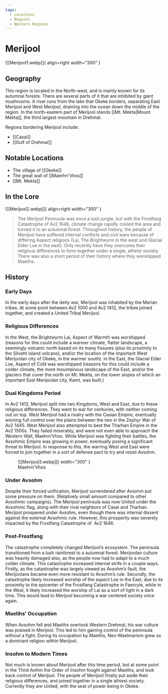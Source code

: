 ```yaml
---
tags:
  - Locations
  - Regions
  - Western Regions
---
```


# Merijool

![[Merijool1.webp]]{ align=right width="300" }

## Geography

This region is located in the North-west, and is mainly known for its autumnal forests. There are several parts of it that are inhibited by giant mushrooms. A river runs from the lake that Okeke borders, separating East Merijool and West Merijool, draining into the ocean down the middle of the region. In the north-eastern part of Merijool stands [[Mt. Mekta|Mount Mekta]], the third largest mountain in Drehmal.

Regions bordering Merijool include:

- [[Casai]]
- [[Gulf of Drehmal]]

## Notable Locations

- The village of [[Okeke]]
- The great wall of [[Maerhn'Vhos]]
- [[Mt. Mekta]]

## In the Lore

![[Merijool2.webp]]{ align=right width="300" }

> The Merijool Peninsula was once a lush jungle, but with the Frostfang Catastrophe of Av2 1646, climate change rapidly cooled the area and turned it to an autumnal forest. Throughout history, the people of Merijool have suffered internal conflicts and civil wars because of differing Aspect religions (Lai, The Brightwyrm in the west and Glacial Elder Loe in the east). Only recently have they overcome their religious differences to form together under a single, atheist society. There was also a short period of their history where they worshipped Maelihs.

## History

### Early Days



In the early days after the deity war, Merijool was inhabited by the Merian tribes. At some point between Av2 1000 and Av2 1412, the tribes joined together, and created a United Tribal Merijool. 

### Religious Differences

In the West, the Brightwyrm Lai, Aspect of Warmth was worshipped (reasons for this could include a warmer climate, flatter landscape, a seemingly volcanic north based on its many fissures (plus its proximity to the Silveht island volcano), and/or the location of the important West Merijoolan city of Okeke, in the warmer south). In the East, the Glacial Elder Loe, Aspect of Cold was worshipped (reasons for this could include a colder climate, the more mountainous landscape of the East, and/or the glaciers that cover the north on Mt. Mekta, on the lower slopes of which an important East Merijoolan city, Kamt, was built.)

### Dual Kingdoms Period

In Av2 1412, Merijool split into two Kingdoms, West and East, due to these religious differences. They went to war for centuries, with neither coming out on top. West Merijool had a rivalry with the Casian Empire, eventually winning full control over the plains between the two in the Zephyr War of Av2 1445. West Merijool also attempted to best the Tharhan Empire in the Av2 1500s. They failed miserably, and were not even able to approach the Western Wall, Maehrn’Vhos. While Merijool was fighting their battles, the Avsohmic Empire was growing in power, eventually posing a significant threat to Merijool. In response to this, the warring West and East were forced to join together in a sort of defense pact to try and resist Avsohm.

<figure markdown>
  ![[Merijool3.webp]]{ width="300" }
  <figcaption>Maehrn'Vhos</figcaption>
</figure>


### Under Avsohm

Despite their forced unification, Merijool surrendered after Avsohm put some pressure on them. (Relatively small amount compared to other Avsohmic campaigns). The Merijool peninsula was now United under the Avsohmic flag, along with their rival neighbors of Casai and Tharhan. Merijool prospered under Avsohm, even though there was internal dissent against the external Avsohmic rule. However, this prosperity was severely impacted by the Frostfang Catastrophe of  Av2 1646.

### Post-Frostfang

The catastrophe completely changed Merijool’s ecosystem. The peninsula transitioned from a lush rainforest to a autumnal forest. Merijoolan culture was heavily damaged also, as the people now had to adapt to a much colder climate. This catastrophe increased internal strife in a couple ways. Firstly, as the catastrophe was largely viewed as Avsohm’s fault, the Merijoolans became even more resistant to Avsohm’s rule. Secondly, the catastrophe likely increased worship of the aspect Loe in the East, due to its proximity to the epicenter of the Frostfang Catastrophe in Faercyle, while in the West, it likely increased the worship of Lai as a sort of light in a dark time. This would lead to Merijool becoming a war centered society once again.

### Maelihs’ Occupation

When Avsohm fell and Maelihs overtook Western Drehmal, his war culture was praised in Merijool. This led to him gaining control of the peninsula without a fight. During its occupation by Maelihs, Neo-Maelmarism grew as a dominant religion within Merijool.

### Insohm to Modern Times

Not much is known about Merijool after this time period, but at some point in the Third Avihm the Order of Insohm fought against Maelihs, and took back control of Merijool. The people of Merijool finally put aside their religious differences, and joined together in a single athiest society. Currently they are United, with the seat of power being in Okeke.

